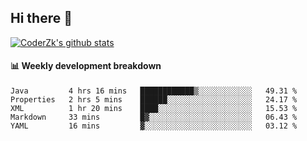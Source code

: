 ## Hi there 👋

[![CoderZk's github stats](https://github-readme-stats.vercel.app/api?username=zhoukuo123&show_icons=true&count_private=true)](https://github.com/anuraghazra/github-readme-stats)

#### :bar_chart: Weekly development breakdown

<!--START_SECTION:waka-->
```text
Java         4 hrs 16 mins   ████████████▒░░░░░░░░░░░░   49.31 % 
Properties   2 hrs 5 mins    ██████░░░░░░░░░░░░░░░░░░░   24.17 % 
XML          1 hr 20 mins    ████░░░░░░░░░░░░░░░░░░░░░   15.53 % 
Markdown     33 mins         █▓░░░░░░░░░░░░░░░░░░░░░░░   06.43 % 
YAML         16 mins         ▓░░░░░░░░░░░░░░░░░░░░░░░░   03.12 % 
```
<!--END_SECTION:waka-->
